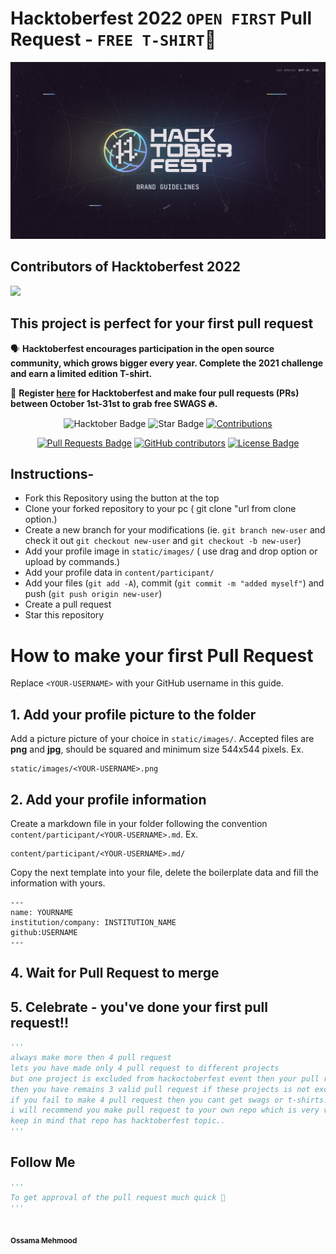 # Hacktoberfest 2022 `OPEN FIRST` Pull Request - `FREE T-SHIRT`🎉
![Hacktoberfest 2021](static/logo.png)

## Contributors of Hacktoberfest 2022

<a href="https://github.com/ossamamehmood/Hacktoberfest2022/graphs/contributors">
  <img src="https://contrib.rocks/image?repo=ossamamehmood/Hacktoberfest2022" />
</a>

## This project is perfect for your first pull request

🗣 **Hacktoberfest encourages participation in the open source community, which grows bigger every year. Complete the 2021 challenge and earn a limited edition T-shirt.**

📢 **Register [here](https://hacktoberfest.digitalocean.com) for Hacktoberfest and make four pull requests (PRs) between October 1st-31st to grab free SWAGS 🔥.**

<div align="center">

<img src="https://img.shields.io/badge/hacktoberfest-2022-blueviolet" alt="Hacktober Badge"/>
 <img src="https://img.shields.io/static/v1?label=%F0%9F%8C%9F&message=If%20Useful&style=style=flat&color=BC4E99" alt="Star Badge"/>
 <a href="https://github.com/ossamamehmood" ><img src="https://img.shields.io/badge/Contributions-welcome-violet.svg?style=flat&logo=git" alt="Contributions" /></a>

<a href="https://github.com/ossamamehmood/hacktoberfest2022/pulls"><img src="https://img.shields.io/github/issues-pr/ossamamehmood/hacktoberfest2022" alt="Pull Requests Badge"/></a>
<a href="https://github.com/ossamamehmood/hacktoberfest2022/graphs/contributors"><img alt="GitHub contributors" src="https://img.shields.io/github/contributors/ossamamehmood/hacktoberfest2022?color=2b9348"></a>
<a href="https://github.com/ossamamehmood/hacktoberfest2022/blob/master/LICENSE"><img src="https://img.shields.io/github/license/ossamamehmood/hacktoberfest2022?color=2b9348" alt="License Badge"/></a>

</div>

## Instructions-

- Fork this Repository using the button at the top
- Clone your forked repository to your pc ( git clone "url from clone option.)
- Create a new branch for your modifications (ie. `git branch new-user` and check it out `git checkout new-user` and `git checkout -b new-user`)
- Add your profile image in `static/images/` ( use drag and drop option or upload by commands.)
- Add your profile data in `content/participant/`
- Add your files (`git add -A`), commit (`git commit -m "added myself"`) and push (`git push origin new-user`)
- Create a pull request
- Star this repository

# How to make your first Pull Request

Replace `<YOUR-USERNAME>` with your GitHub username in this guide.

## 1. Add your profile picture to the folder

Add a picture picture of your choice in `static/images/`. Accepted files are **png** and **jpg**, should be squared and minimum size 544x544 pixels. Ex.

```
static/images/<YOUR-USERNAME>.png
```


## 2. Add your profile information

Create a markdown file in your folder following the convention `content/participant/<YOUR-USERNAME>.md`. Ex.

```
content/participant/<YOUR-USERNAME>.md/
```

Copy the next template into your file, delete the boilerplate data and fill the information with yours.

```
---
name: YOURNAME
institution/company: INSTITUTION_NAME
github:USERNAME
---
```

## 4. Wait for Pull Request to merge

## 5. Celebrate - you've done your first pull request!!

```py
'''
always make more then 4 pull request
lets you have made only 4 pull request to different projects
but one project is excluded from hackoctoberfest event then your pull request will not be count and 
then you have remains 3 valid pull request if these projects is not excluded.
if you fail to make 4 pull request then you cant get swags or t-shirts.
i will recommend you make pull request to your own repo which is very very saffest side for you..
keep in mind that repo has hacktoberfest topic..
'''
```

## Follow Me

```py
'''
To get approval of the pull request much quick 🚀
'''
```

<tr><td align="center"><a href="https://github.com/ossamamehmood"><kbd><img src="https://avatars3.githubusercontent.com/ossamamehmood?size=100" width="100px;" alt=""/></kbd><br /><sub><b>Ossama Mehmood</b></sub></a><br /></td>

</tr>
